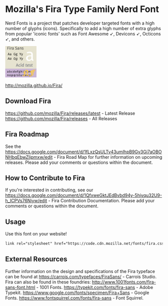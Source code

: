 
# Mozilla's Fira Type Family Nerd Font

Nerd Fonts is a project that patches developer targeted fonts with a high number of glyphs (icons). Specifically to add a high number of extra glyphs from popular 'iconic fonts' such as Font Awesome ➶, Devicons ➶, Octicons ➶, and others.

<img src="proj-icon.png" alt="Project Icon" width="100">

http://mozilla.github.io/Fira/

## Download Fira
https://github.com/mozilla/Fira/releases/latest - Latest Release
https://github.com/mozilla/Fira/releases - All Releases

## Fira Roadmap
See the  https://docs.google.com/document/d/1fLxzQsULTv43umIhpB9Gv3Gi7aOBONHbqEbwZIipmxw/edit - Fira Road Map for further information on upcoming releases. Please add your comments or questions within the document.


## How to Contribute to Fira
If you're interested in contributing, see our  https://docs.google.com/document/d/1QfxweGktJEdBvbd94y-5hiyqu32U9-h_ICPVs76Niyw/edit - Fira Contribution Documentation. Please add your comments or questions within the document.


## Usage
Use this font on your website!

```html
link rel="stylesheet" href="https://code.cdn.mozilla.net/fonts/fira.css"/>
```

## External Resources
Further information on the design and specifications of the Fira typeface can be found at https://carrois.com/typefaces/FiraSans/ - Carrois Studio.
Fira can also be found in these foundries:
http://www.1001fonts.com/fira-sans-font.html - 1001 Fonts.
https://typekit.com/fonts/fira-sans - Adobe Typekit.
https://www.google.com/fonts/specimen/Fira+Sans - Google Fonts.
https://www.fontsquirrel.com/fonts/fira-sans - Font Squirrel.

